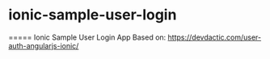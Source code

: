 # ionic-sample-user-login
=====
Ionic Sample User Login App
Based on: https://devdactic.com/user-auth-angularjs-ionic/
